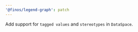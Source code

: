 ```yaml
---
'@finos/legend-graph': patch
---
```


Add support for `tagged values` and `stereotypes` in `DataSpace`.
